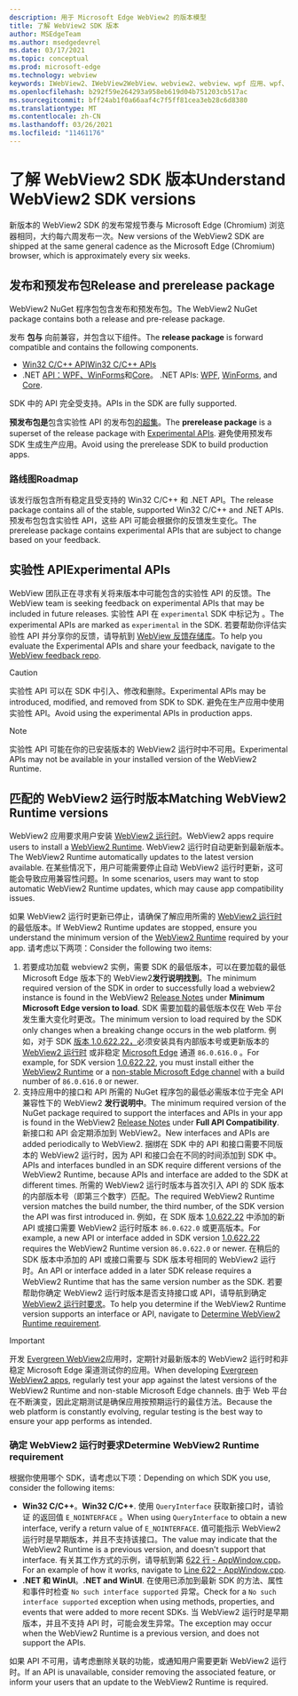 ```yaml
---
description: 用于 Microsoft Edge WebView2 的版本模型
title: 了解 WebView2 SDK 版本
author: MSEdgeTeam
ms.author: msedgedevrel
ms.date: 03/17/2021
ms.topic: conceptual
ms.prod: microsoft-edge
ms.technology: webview
keywords: IWebView2、IWebView2WebView、webview2、webview、wpf 应用、wpf、edge、ICoreWebView2、ICoreWebView2Host、浏览器控件、边缘 html
ms.openlocfilehash: b292f59e264293a958eb619d04b751203cb517ac
ms.sourcegitcommit: bff24ab1f0a66aaf4c7f5ff81cea3eb28c6d8380
ms.translationtype: MT
ms.contentlocale: zh-CN
ms.lasthandoff: 03/26/2021
ms.locfileid: "11461176"
---
```

# <a name="understand-webview2-sdk-versions"></a><span data-ttu-id="4f73a-104">了解 WebView2 SDK 版本</span><span class="sxs-lookup"><span data-stu-id="4f73a-104">Understand WebView2 SDK versions</span></span>  

<span data-ttu-id="4f73a-105">新版本的 WebView2 SDK 的发布常规节奏与 Microsoft Edge \(Chromium\) 浏览器相同，大约每六周发布一次。</span><span class="sxs-lookup"><span data-stu-id="4f73a-105">New versions of the WebView2 SDK are shipped at the same general cadence as the Microsoft Edge \(Chromium\) browser, which is approximately every six weeks.</span></span>  

## <a name="release-and-prerelease-package"></a><span data-ttu-id="4f73a-106">发布和预发布包</span><span class="sxs-lookup"><span data-stu-id="4f73a-106">Release and prerelease package</span></span>  

<span data-ttu-id="4f73a-107">WebView2 NuGet 程序包包含发布和预发布包。</span><span class="sxs-lookup"><span data-stu-id="4f73a-107">The WebView2 NuGet package contains both a release and pre-release package.</span></span>  

<span data-ttu-id="4f73a-108">发布 **包与** 向前兼容，并包含以下组件。</span><span class="sxs-lookup"><span data-stu-id="4f73a-108">The **release package** is forward compatible and contains the following components.</span></span>  

*   [<span data-ttu-id="4f73a-109">Win32 C/C++ API</span><span class="sxs-lookup"><span data-stu-id="4f73a-109">Win32 C/C++ APIs</span></span>][ReferenceWin32]
*   <span data-ttu-id="4f73a-110">.NET [API：WPF、WinForms][DotnetMicrosoftWebWebview2WpfNamespace]和[Core][DotnetMicrosoftWebWebview2CoreNamespace]。 [][DotnetMicrosoftWebWebview2WinformsNamespace]</span><span class="sxs-lookup"><span data-stu-id="4f73a-110">.NET APIs:  [WPF][DotnetMicrosoftWebWebview2WpfNamespace], [WinForms][DotnetMicrosoftWebWebview2WinformsNamespace], and [Core][DotnetMicrosoftWebWebview2CoreNamespace].</span></span>  
    
<span data-ttu-id="4f73a-111">SDK 中的 API 完全受支持。</span><span class="sxs-lookup"><span data-stu-id="4f73a-111">APIs in the SDK are fully supported.</span></span>  

<span data-ttu-id="4f73a-112">**预发布包是**包含实验性 API 的发布包[的超集](#experimental-apis)。</span><span class="sxs-lookup"><span data-stu-id="4f73a-112">The **prerelease package** is a superset of the release package with [Experimental APIs](#experimental-apis).</span></span>  <span data-ttu-id="4f73a-113">避免使用预发布 SDK 生成生产应用。</span><span class="sxs-lookup"><span data-stu-id="4f73a-113">Avoid using the prerelease SDK to build production apps.</span></span>  

### <a name="roadmap"></a><span data-ttu-id="4f73a-114">路线图</span><span class="sxs-lookup"><span data-stu-id="4f73a-114">Roadmap</span></span>  

<span data-ttu-id="4f73a-115">该发行版包含所有稳定且受支持的 Win32 C/C++ 和 .NET API。</span><span class="sxs-lookup"><span data-stu-id="4f73a-115">The release package contains all of the stable, supported Win32 C/C++ and .NET APIs.</span></span>  <span data-ttu-id="4f73a-116">预发布包包含实验性 API，这些 API 可能会根据你的反馈发生变化。</span><span class="sxs-lookup"><span data-stu-id="4f73a-116">The prerelease package contains experimental APIs that are subject to change based on your feedback.</span></span>  

## <a name="experimental-apis"></a><span data-ttu-id="4f73a-117">实验性 API</span><span class="sxs-lookup"><span data-stu-id="4f73a-117">Experimental APIs</span></span>  

<span data-ttu-id="4f73a-118">WebView 团队正在寻求有关将来版本中可能包含的实验性 API 的反馈。</span><span class="sxs-lookup"><span data-stu-id="4f73a-118">The WebView team is seeking feedback on experimental APIs that may be included in future releases.</span></span>  <span data-ttu-id="4f73a-119">实验性 API 在 `experimental` SDK 中标记为 。</span><span class="sxs-lookup"><span data-stu-id="4f73a-119">The experimental APIs are marked as `experimental` in the SDK.</span></span>  <span data-ttu-id="4f73a-120">若要帮助你评估实验性 API 并分享你的反馈，请导航到 [WebView 反馈存储库][GithubMicrosoftedgeWebviewfeedback]。</span><span class="sxs-lookup"><span data-stu-id="4f73a-120">To help you evaluate the Experimental APIs and share your feedback, navigate to the [WebView feedback repo][GithubMicrosoftedgeWebviewfeedback].</span></span>  

> [!CAUTION]
> <span data-ttu-id="4f73a-121">实验性 API 可以在 SDK 中引入、修改和删除。</span><span class="sxs-lookup"><span data-stu-id="4f73a-121">Experimental APIs may be introduced, modified, and removed from SDK to SDK.</span></span>  <span data-ttu-id="4f73a-122">避免在生产应用中使用实验性 API。</span><span class="sxs-lookup"><span data-stu-id="4f73a-122">Avoid using the experimental APIs in production apps.</span></span>  

> [!NOTE]
> <span data-ttu-id="4f73a-123">实验性 API 可能在你的已安装版本的 WebView2 运行时中不可用。</span><span class="sxs-lookup"><span data-stu-id="4f73a-123">Experimental APIs may not be available in your installed version of the WebView2 Runtime.</span></span>  

## <a name="matching-webview2-runtime-versions"></a><span data-ttu-id="4f73a-124">匹配的 WebView2 运行时版本</span><span class="sxs-lookup"><span data-stu-id="4f73a-124">Matching WebView2 Runtime versions</span></span>  
<span data-ttu-id="4f73a-125">WebView2 应用要求用户安装 [WebView2 运行时][MicrosoftDeveloperEdgeWebview2]。</span><span class="sxs-lookup"><span data-stu-id="4f73a-125">WebView2 apps require users to install a [WebView2 Runtime][MicrosoftDeveloperEdgeWebview2].</span></span>  <span data-ttu-id="4f73a-126">WebView2 运行时自动更新到最新版本。</span><span class="sxs-lookup"><span data-stu-id="4f73a-126">The WebView2 Runtime automatically updates to the latest version available.</span></span>  <span data-ttu-id="4f73a-127">在某些情况下，用户可能需要停止自动 WebView2 运行时更新，这可能会导致应用兼容性问题。</span><span class="sxs-lookup"><span data-stu-id="4f73a-127">In some scenarios, users may want to stop automatic WebView2 Runtime updates, which may cause app compatibility issues.</span></span>  

<span data-ttu-id="4f73a-128">如果 WebView2 运行时更新已停止，请确保了解应用所需的 [WebView2 运行时][MicrosoftDeveloperEdgeWebview2] 的最低版本。</span><span class="sxs-lookup"><span data-stu-id="4f73a-128">If WebView2 Runtime updates are stopped, ensure you understand the minimum version of the [WebView2 Runtime][MicrosoftDeveloperEdgeWebview2] required by your app.</span></span>  <span data-ttu-id="4f73a-129">请考虑以下两项：</span><span class="sxs-lookup"><span data-stu-id="4f73a-129">Consider the following two items:</span></span>  

1.  <span data-ttu-id="4f73a-130">若要成功加载 webview2 实例，需要 SDK 的最低版本，可以在要加载的最低 Microsoft [][Webview2Releasenotes] Edge 版本下的 WebView2**发行说明找到**。</span><span class="sxs-lookup"><span data-stu-id="4f73a-130">The minimum required version of the SDK in order to successfully load a webview2 instance is found in the WebView2 [Release Notes][Webview2Releasenotes] under **Minimum Microsoft Edge version to load**.</span></span>  <span data-ttu-id="4f73a-131">SDK 需要加载的最低版本仅在 Web 平台发生重大变化时更改。</span><span class="sxs-lookup"><span data-stu-id="4f73a-131">The minimum version to load required by the SDK only changes when a breaking change occurs in the web platform.</span></span>  <span data-ttu-id="4f73a-132">例如，对于 SDK [版本 1.0.622.22，][Webview2Releasenotes1062222]必须安装具有内部版本号或更新版本的 [WebView2 运行时][MicrosoftDeveloperEdgeWebview2] 或非稳定 [Microsoft Edge][MicrosoftedgeinsiderDownload] 通道 `86.0.616.0` 。</span><span class="sxs-lookup"><span data-stu-id="4f73a-132">For example, for SDK version [1.0.622.22][Webview2Releasenotes1062222], you must install either the [WebView2 Runtime][MicrosoftDeveloperEdgeWebview2] or a [non-stable Microsoft Edge channel][MicrosoftedgeinsiderDownload] with a build number of `86.0.616.0` or newer.</span></span>   
1.  <span data-ttu-id="4f73a-133">支持应用中的接口和 API 所需的 NuGet 程序包的最低必需版本位于完全 API 兼容性下的 WebView2 [][Webview2Releasenotes]**发行说明中**。</span><span class="sxs-lookup"><span data-stu-id="4f73a-133">The minimum required version of the NuGet package required to support the interfaces and APIs in your app is found in the WebView2 [Release Notes][Webview2Releasenotes] under **Full API Compatibility**.</span></span>  <span data-ttu-id="4f73a-134">新接口和 API 会定期添加到 WebView2。</span><span class="sxs-lookup"><span data-stu-id="4f73a-134">New interfaces and APIs are added periodically to WebView2.</span></span>  <span data-ttu-id="4f73a-135">捆绑在 SDK 中的 API 和接口需要不同版本的 WebView2 运行时，因为 API 和接口会在不同的时间添加到 SDK 中。</span><span class="sxs-lookup"><span data-stu-id="4f73a-135">APIs and interfaces bundled in an SDK require different versions of the WebView2 Runtime, because APIs and interface are added to the SDK at different times.</span></span>  <span data-ttu-id="4f73a-136">所需的 WebView2 运行时版本与首次引入 API 的 SDK 版本的内部版本号（即第三个数字）匹配。</span><span class="sxs-lookup"><span data-stu-id="4f73a-136">The required WebView2 Runtime version matches the build number, the third number, of the SDK version the API was first introduced in.</span></span>  <span data-ttu-id="4f73a-137">例如，在 SDK 版本 [1.0.622.22][Webview2Releasenotes1062222] 中添加的新 API 或接口需要 WebView2 运行时版本 `86.0.622.0` 或更高版本。</span><span class="sxs-lookup"><span data-stu-id="4f73a-137">For example, a new API or interface added in SDK version [1.0.622.22][Webview2Releasenotes1062222] requires the WebView2 Runtime version `86.0.622.0` or newer.</span></span>  <span data-ttu-id="4f73a-138">在稍后的 SDK 版本中添加的 API 或接口需要与 SDK 版本号相同的 WebView2 运行时。</span><span class="sxs-lookup"><span data-stu-id="4f73a-138">An API or interface added in a later SDK release requires a WebView2 Runtime that has the same version number as the SDK.</span></span>  <span data-ttu-id="4f73a-139">若要帮助你确定 WebView2 运行时版本是否支持接口或 API，请导航到确定 [WebView2 运行时要求](#determine-webview2-runtime-requirement)。</span><span class="sxs-lookup"><span data-stu-id="4f73a-139">To help you determine if the WebView2 Runtime version supports an interface or API, navigate to [Determine WebView2 Runtime requirement](#determine-webview2-runtime-requirement).</span></span>  
    
> [!IMPORTANT]
> <span data-ttu-id="4f73a-140">开发 [Evergreen WebView2][Webview2ConceptsDistributionEvergreenDistributionMode]应用时，定期针对最新版本的 WebView2 运行时和非稳定 Microsoft Edge 渠道测试你的应用。</span><span class="sxs-lookup"><span data-stu-id="4f73a-140">When developing [Evergreen WebView2 apps][Webview2ConceptsDistributionEvergreenDistributionMode], regularly test your app against the latest versions of the WebView2 Runtime and non-stable Microsoft Edge channels.</span></span>  <span data-ttu-id="4f73a-141">由于 Web 平台在不断演变，因此定期测试是确保应用按预期运行的最佳方法。</span><span class="sxs-lookup"><span data-stu-id="4f73a-141">Because the web platform is constantly evolving, regular testing is the best way to ensure your app performs as intended.</span></span>  

### <a name="determine-webview2-runtime-requirement"></a><span data-ttu-id="4f73a-142">确定 WebView2 运行时要求</span><span class="sxs-lookup"><span data-stu-id="4f73a-142">Determine WebView2 Runtime requirement</span></span>  

<span data-ttu-id="4f73a-143">根据你使用哪个 SDK，请考虑以下项：</span><span class="sxs-lookup"><span data-stu-id="4f73a-143">Depending on which SDK you use, consider the following items:</span></span>  

*   <span data-ttu-id="4f73a-144">**Win32 C/C++**。</span><span class="sxs-lookup"><span data-stu-id="4f73a-144">**Win32 C/C++**.</span></span>  <span data-ttu-id="4f73a-145">使用 `QueryInterface` 获取新接口时，请验证 的返回值 `E_NOINTERFACE` 。</span><span class="sxs-lookup"><span data-stu-id="4f73a-145">When using `QueryInterface` to obtain a new interface, verify a return value of `E_NOINTERFACE`.</span></span>  <span data-ttu-id="4f73a-146">值可能指示 WebView2 运行时是早期版本，并且不支持该接口。</span><span class="sxs-lookup"><span data-stu-id="4f73a-146">The value may indicate that the WebView2 Runtime is a previous version, and doesn't support that interface.</span></span>  <span data-ttu-id="4f73a-147">有关其工作方式的示例，请导航到第 [622 行 - AppWindow.cpp][GithubMicrosoftedgeWebview2samplesSampleappsWebview2apisampleAppwindowCppL622]。</span><span class="sxs-lookup"><span data-stu-id="4f73a-147">For an example of how it works, navigate to [Line 622 - AppWindow.cpp][GithubMicrosoftedgeWebview2samplesSampleappsWebview2apisampleAppwindowCppL622].</span></span>  
*   <span data-ttu-id="4f73a-148">**.NET 和 WinUI**。</span><span class="sxs-lookup"><span data-stu-id="4f73a-148">**.NET and WinUI**.</span></span>  <span data-ttu-id="4f73a-149">在使用已添加到最新 SDK 的方法、属性和事件时检查 `No such interface supported` 异常。</span><span class="sxs-lookup"><span data-stu-id="4f73a-149">Check for a `No such interface supported` exception when using methods, properties, and events that were added to more recent SDKs.</span></span>  <span data-ttu-id="4f73a-150">当 WebView2 运行时是早期版本，并且不支持 API 时，可能会发生异常。</span><span class="sxs-lookup"><span data-stu-id="4f73a-150">The exception may occur when the WebView2 Runtime is a previous version, and does not support the APIs.</span></span>  
    
<span data-ttu-id="4f73a-151">如果 API 不可用，请考虑删除关联的功能，或通知用户需要更新 WebView2 运行时。</span><span class="sxs-lookup"><span data-stu-id="4f73a-151">If an API is unavailable, consider removing the associated feature, or inform your users that an update to the WebView2 Runtime is required.</span></span>  

<!--
## Versioning  

After you have used a particular version of the SDK to build your app, your app may end up running with an older or newer version of installed browser binaries.  Until version 1.0.0.0 of WebView2 there may be breaking changes during updates that prevent your SDK from working with different versions of installed browser binaries.  After version 1.0.0.0, different versions of the SDK may work with different versions of the installed browser by using the following best practices.  

1.  To account for breaking changes to the API be sure to check for failure when requesting the DLL export `CreateCoreWebView2Environment` and when running `QueryInterface` on any `CoreWebView2` object.  A return value of `E_NOINTERFACE` indicates that the SDK is not compatible with the Microsoft Edge browser binaries.  
1.  Checking for failure from `QueryInterface` also accounts for cases where the SDK is newer than the version of the Microsoft Edge browser and your app attempts to use an interface of which the Microsoft Edge browser is unaware.  
1.  When an interface is unavailable, you may consider disabling the associated feature if possible, or otherwise informing your users to update their browsers.  
    -->  

<!--links -->  

[Webview2ConceptsDistributionEvergreenDistributionMode]: ./distribution.md#evergreen-distribution-mode "常青分发模式 - 使用 WebView2 分配|Microsoft Docs"  
[Webview2Releasenotes]: ../releasenotes.md "WebView2 SDK |Microsoft Docs"  
[Webview2Releasenotes1062222]: ../releasenotes.md#1062222 "1.0.622.22 - WebView2 SDK |Microsoft Docs"   

[DeployedgeChannels]: /deployedge/microsoft-edge-channels "Microsoft Edge 频道概述|Microsoft Docs"  

[DotnetMicrosoftWebWebview2CoreNamespace]: /dotnet/api/microsoft.web.webview2.core "Microsoft.Web.WebView2.Core 命名空间|Microsoft Docs"  
[DotnetMicrosoftWebWebview2WpfNamespace]: /dotnet/api/microsoft.web.webview2.wpf "Microsoft.Web.WebView2.Wpf 命名空间|Microsoft Docs"  
[DotnetMicrosoftWebWebview2WinformsNamespace]: /dotnet/api/microsoft.web.webview2.winforms "Microsoft.Web.WebView2.WinForms 命名空间|Microsoft Docs"  
[ReferenceWin32]: /microsoft-edge/webview2/reference/win32 "WebView2 Win32 C++ 参考|Microsoft Docs"  

[MicrosoftDeveloperEdgeWebview2]: https://developer.microsoft.com/microsoft-edge/webview2/ "Microsoft Edge WebView2 |Microsoft 开发人员"  

[GithubMicrosoftedgeWebviewfeedback]: https://github.com/MicrosoftEdge/WebViewFeedback "WebView 反馈 - MicrosoftEdge/WebViewFeedback |GitHub"  
[GithubMicrosoftedgeWebview2samplesSampleappsWebview2apisampleAppwindowCppL622]: https://github.com/MicrosoftEdge/WebView2Samples/blob/8ec7de9d3e80a942bc7025cffad98eee75e11e64/SampleApps/WebView2APISample/AppWindow.cpp#L622 "第 622 行 - AppWindow.cpp - MicrosoftEdge/WebView2Samples |GitHub"  

[MicrosoftedgeinsiderDownload]: https://www.microsoftedgeinsider.com/download "下载 Microsoft Edge 预览体验成员频道"  
